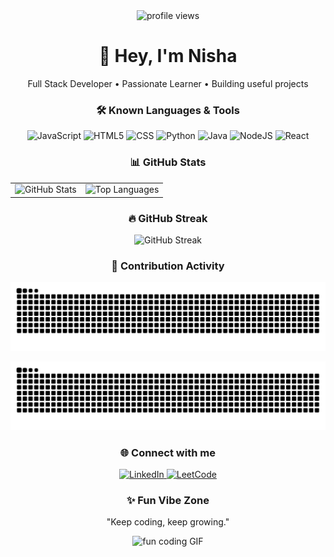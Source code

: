 <div align="center">

  <img src="https://komarev.com/ghpvc/?username=nisha1415&color=57b3ff" alt="profile views" />

  <h1>👋 Hey, I'm Nisha</h1>
  <p>Full Stack Developer • Passionate Learner • Building useful projects</p>

  <!-- Known Languages & Tools -->
  <h3>🛠️ Known Languages & Tools</h3>
  <p>
    <img alt="JavaScript" src="https://img.shields.io/badge/JavaScript-F7DF1E?style=for-the-badge&logo=javascript&logoColor=black">
    <img alt="HTML5" src="https://img.shields.io/badge/HTML5-E34F26?style=for-the-badge&logo=html5&logoColor=white">
    <img alt="CSS" src="https://img.shields.io/badge/CSS-1572B6?style=for-the-badge&logo=css3&logoColor=white">
    <img alt="Python" src="https://img.shields.io/badge/Python-3776AB?style=for-the-badge&logo=python&logoColor=white">
    <img alt="Java" src="https://img.shields.io/badge/Java-007396?style=for-the-badge&logo=java&logoColor=white">
    <img alt="NodeJS" src="https://img.shields.io/badge/Node.js-339933?style=for-the-badge&logo=node.js&logoColor=white">
    <img alt="React" src="https://img.shields.io/badge/React-20232A?style=for-the-badge&logo=react&logoColor=61DAFB">
  </p>

  <!-- GitHub Stats -->
  <h3>📊 GitHub Stats</h3>
  <table>
    <tr>
      <td>
        <img src="https://github-readme-stats.vercel.app/api?username=nisha1415&show_icons=true&theme=radical" alt="GitHub Stats" />
      </td>
      <td>
        <img src="https://github-readme-stats.vercel.app/api/top-langs/?username=nisha1415&layout=compact&theme=radical" alt="Top Languages" />
      </td>
    </tr>
  </table>

  <!-- Streak -->
  <h3>🔥 GitHub Streak</h3>
  <p>
    <img src="https://github-readme-streak-stats.herokuapp.com/?user=nisha1415&theme=dark" alt="GitHub Streak" />
  </p>

  <!-- Contribution snake animation (will exist after workflow run) -->
  <h3>🐍 Contribution Activity</h3>
  <p align="center">
    <img src="https://raw.githubusercontent.com/nisha1415/nisha1415/output/github-contribution-grid-snake.svg" alt="GitHub contribution snake" />
  </p>
  <p align="center">
    <img src="https://raw.githubusercontent.com/nisha1415/nisha1415/output/github-contribution-grid-snake-dark.svg" alt="GitHub contribution snake (dark)" />
  </p>

  <!-- Social -->
  <h3>🌐 Connect with me</h3>
  <p>
    <a href="https://www.linkedin.com/in/YOUR_LINKEDIN" target="_blank">
      <img src="https://img.shields.io/badge/LinkedIn-0077B5?style=for-the-badge&logo=linkedin&logoColor=white" alt="LinkedIn"/>
    </a>
    <a href="https://leetcode.com/YOUR_HANDLE" target="_blank">
      <img src="https://img.shields.io/badge/LeetCode-F79F1B?style=for-the-badge&logo=leetcode&logoColor=white" alt="LeetCode"/>
    </a>
  </p>

  <!-- Fun Vibe -->
  <h3>✨ Fun Vibe Zone</h3>
  <p>"Keep coding, keep growing."</p>
  <p>
    <img src="https://media.giphy.com/media/3o6gbbuLW76jkt8vIc/giphy.gif" alt="fun coding GIF" width="360"/>
  </p>

</div>
